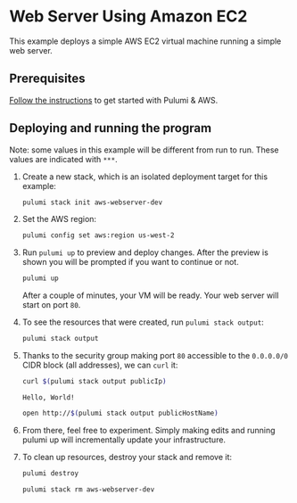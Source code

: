 # Web Server Using Amazon EC2

This example deploys a simple AWS EC2 virtual machine running a simple web server.

## Prerequisites

[Follow the instructions](https://www.pulumi.com/docs/clouds/aws/get-started/begin/)
to get started with Pulumi & AWS.

## Deploying and running the program

Note: some values in this example will be different from run to run.
These values are indicated with `***`.

1. Create a new stack, which is an isolated deployment target for this example:

    ```bash
    pulumi stack init aws-webserver-dev
    ```

2. Set the AWS region:

    ```bash
    pulumi config set aws:region us-west-2
    ```

3. Run `pulumi up` to preview and deploy changes. After the preview is shown
   you will be prompted if you want to continue or not.

    ```bash
    pulumi up
    ```

    After a couple of minutes, your VM will be ready. Your web server will start on port `80`.

4. To see the resources that were created, run `pulumi stack output`:

    ```bash
    pulumi stack output
    ```

5. Thanks to the security group making port `80` accessible to the `0.0.0.0/0` CIDR block (all addresses), we can `curl` it:

    ```bash
    curl $(pulumi stack output publicIp)
    ```
    ```
    Hello, World!
    ```
   
    ```bash
    open http://$(pulumi stack output publicHostName)
    ```

6. From there, feel free to experiment. Simply making edits and running pulumi up will incrementally update your infrastructure.

7. To clean up resources, destroy your stack and remove it:

    ```bash
    pulumi destroy
    ```
    ```bash
    pulumi stack rm aws-webserver-dev
    ```